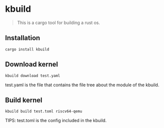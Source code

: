 # kbuild

> This is a cargo tool for building a rust os.

## Installation

```shell
cargo install kbuild
```

## Download kernel

```shell
kbuild download test.yaml
```

test.yaml is the file that contains the file tree about the module of the kbuild.

## Build kernel

```shell
kbuild build test.toml riscv64-qemu
```

TIPS: test.toml is the config included in the kbuild.
